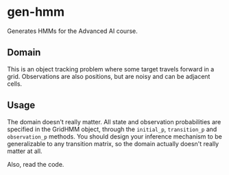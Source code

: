 # gen-hmm

Generates HMMs for the Advanced AI course.

## Domain

This is an object tracking problem where some target travels forward
in a grid. Observations are also positions, but are noisy and can be
adjacent cells.

## Usage

The domain doesn't really matter. All state and observation
probabilities are specified in the GridHMM object, through the
`initial_p`, `transition_p` and `observation_p` methods. You should
design your inference mechanism to be generalizable to any transition
matrix, so the domain actually doesn't really matter at all.

Also, read the code.

